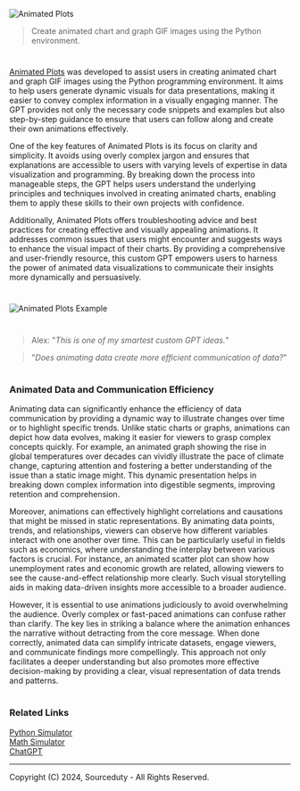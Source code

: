 ![Animated Plots](https://github.com/user-attachments/assets/062f42be-e0a8-4b6d-8855-9cc704daa576)

> Create animated chart and graph GIF images using the Python environment.

#

[Animated Plots](https://chatgpt.com/g/g-EHBg5kDkd-animated-plots) was developed to assist users in creating animated chart and graph GIF images using the Python programming environment. It aims to help users generate dynamic visuals for data presentations, making it easier to convey complex information in a visually engaging manner. The GPT provides not only the necessary code snippets and examples but also step-by-step guidance to ensure that users can follow along and create their own animations effectively.

One of the key features of Animated Plots is its focus on clarity and simplicity. It avoids using overly complex jargon and ensures that explanations are accessible to users with varying levels of expertise in data visualization and programming. By breaking down the process into manageable steps, the GPT helps users understand the underlying principles and techniques involved in creating animated charts, enabling them to apply these skills to their own projects with confidence.

Additionally, Animated Plots offers troubleshooting advice and best practices for creating effective and visually appealing animations. It addresses common issues that users might encounter and suggests ways to enhance the visual impact of their charts. By providing a comprehensive and user-friendly resource, this custom GPT empowers users to harness the power of animated data visualizations to communicate their insights more dynamically and persuasively.

#

![Animated Plots Example](https://github.com/user-attachments/assets/4703df81-ab11-4e87-85f2-3ea73ca0ff70)

#

> Alex: "*This is one of my smartest custom GPT ideas.*"

> "*Does animating data create more efficient communication of data?*"

#
### Animated Data and Communication Efficiency 

Animating data can significantly enhance the efficiency of data communication by providing a dynamic way to illustrate changes over time or to highlight specific trends. Unlike static charts or graphs, animations can depict how data evolves, making it easier for viewers to grasp complex concepts quickly. For example, an animated graph showing the rise in global temperatures over decades can vividly illustrate the pace of climate change, capturing attention and fostering a better understanding of the issue than a static image might. This dynamic presentation helps in breaking down complex information into digestible segments, improving retention and comprehension.

Moreover, animations can effectively highlight correlations and causations that might be missed in static representations. By animating data points, trends, and relationships, viewers can observe how different variables interact with one another over time. This can be particularly useful in fields such as economics, where understanding the interplay between various factors is crucial. For instance, an animated scatter plot can show how unemployment rates and economic growth are related, allowing viewers to see the cause-and-effect relationship more clearly. Such visual storytelling aids in making data-driven insights more accessible to a broader audience.

However, it is essential to use animations judiciously to avoid overwhelming the audience. Overly complex or fast-paced animations can confuse rather than clarify. The key lies in striking a balance where the animation enhances the narrative without detracting from the core message. When done correctly, animated data can simplify intricate datasets, engage viewers, and communicate findings more compellingly. This approach not only facilitates a deeper understanding but also promotes more effective decision-making by providing a clear, visual representation of data trends and patterns.

#
### Related Links

[Python Simulator](https://chat.openai.com/g/g-NLUSBfccY-python-simulator)
<br>
[Math Simulator](https://chat.openai.com/g/g-zTaJwyddy-math-simulator)
<br>
[ChatGPT](https://github.com/sourceduty/ChatGPT)

***
Copyright (C) 2024, Sourceduty - All Rights Reserved.
